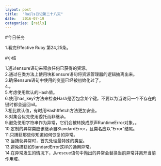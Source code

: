 ```yaml
---
layout: post
title:  "Rails日记第二十八天"
date:   2016-07-19
categories: [rails]
---
```


#今日任务

1.看完Effective Ruby 第24,25条。  

#小结

1.通过ensure语句来释放任何已获得的资源。  
2.通过在类方法上使用块和ensure语句将资源管理器的逻辑抽离出来。  
3.确保ensure语句中使用的变量已经被初始化过了。  
4.。  
5.考虑使用默认的Hash值。  
6.使用has_key?方法来检查Hash是否包含某个键，不要以为当访问一个不存在的键时都会返回nil。  
7.相比默认值，有时用Hash#fetch方法更加安全。  
8.对集合优先使用委托而非继承。  
9.避免使用字符串作为异常，它们会被转换成原声RuntimeError对象。。  
10.定制的异常类应该继承自StandardError，且类名应以“Error”结尾。  
11.只捕获那些你知道如何恢复的异常。  
12.当捕获异常时，首先处理最特殊的类型。  
13.避免捕获如StandardError这样的通用异常。  
14.在异常发生的情况下，从rescue语句中抛出的异常会替换当前异常并离开当前作用域。  
